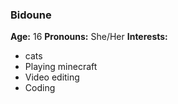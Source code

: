 ### Bidoune
**Age:** 16
**Pronouns:** She/Her
**Interests:**
- cats
- Playing minecraft
- Video editing
- Coding
